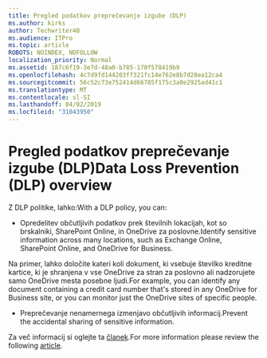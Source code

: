 ```yaml
---
title: Pregled podatkov preprečevanje izgube (DLP)
ms.author: kirks
author: Techwriter40
ms.audience: ITPro
ms.topic: article
ROBOTS: NOINDEX, NOFOLLOW
localization_priority: Normal
ms.assetid: 187c6f19-3e7d-48a0-b785-170f578419b9
ms.openlocfilehash: 4c7d9fd144203ff321fc14e762e8b7d28ea12ca4
ms.sourcegitcommit: 56c52c73e752414d66785f175c3a0e2925ad41c1
ms.translationtype: MT
ms.contentlocale: sl-SI
ms.lasthandoff: 04/02/2019
ms.locfileid: "31043950"
---
```

# <a name="data-loss-prevention-dlp-overview"></a><span data-ttu-id="45145-102">Pregled podatkov preprečevanje izgube (DLP)</span><span class="sxs-lookup"><span data-stu-id="45145-102">Data Loss Prevention (DLP) overview</span></span>

<span data-ttu-id="45145-103">Z DLP politike, lahko:</span><span class="sxs-lookup"><span data-stu-id="45145-103">With a DLP policy, you can:</span></span>

- <span data-ttu-id="45145-104">Opredelitev občutljivih podatkov prek številnih lokacijah, kot so brskalniki, SharePoint Online, in OneDrive za poslovne.</span><span class="sxs-lookup"><span data-stu-id="45145-104">Identify sensitive information across many locations, such as Exchange Online, SharePoint Online, and OneDrive for Business.</span></span>


<span data-ttu-id="45145-105">Na primer, lahko določite kateri koli dokument, ki vsebuje številko kreditne kartice, ki je shranjena v vse OneDrive za stran za poslovno ali nadzorujete samo OneDrive mesta posebne ljudi.</span><span class="sxs-lookup"><span data-stu-id="45145-105">For example, you can identify any document containing a credit card number that's stored in any OneDrive for Business site, or you can monitor just the OneDrive sites of specific people.</span></span>

- <span data-ttu-id="45145-106">Preprečevanje nenamernega izmenjavo občutljivih informacij.</span><span class="sxs-lookup"><span data-stu-id="45145-106">Prevent the accidental sharing of sensitive information.</span></span>


<span data-ttu-id="45145-107">Za več informacij si oglejte ta [članek](https://docs.microsoft.com/en-us/office365/securitycompliance/data-loss-prevention-policies).</span><span class="sxs-lookup"><span data-stu-id="45145-107">For more information please review the following [article](https://docs.microsoft.com/en-us/office365/securitycompliance/data-loss-prevention-policies).</span></span>


